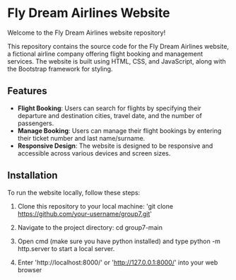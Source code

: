 # Fly Dream Airlines Website

Welcome to the Fly Dream Airlines website repository!

This repository contains the source code for the Fly Dream Airlines website, a fictional airline company offering flight booking and management services. The website is built using HTML, CSS, and JavaScript, along with the Bootstrap framework for styling.

## Features

- **Flight Booking**: Users can search for flights by specifying their departure and destination cities, travel date, and the number of passengers.
- **Manage Booking**: Users can manage their flight bookings by entering their ticket number and last name/surname.
- **Responsive Design**: The website is designed to be responsive and accessible across various devices and screen sizes.

## Installation

To run the website locally, follow these steps:

1. Clone this repository to your local machine:
'git clone https://github.com/your-username/group7.git'

2. Navigate to the project directory:
cd group7-main

3. Open cmd (make sure you have python installed) and type python -m http.server to start a local server.
   
4. Enter 'http://localhost:8000/' or 'http://127.0.0.1:8000/' into your web browser
